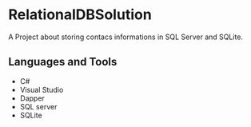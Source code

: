 # RelationalDBSolution

A Project about storing contacs informations in SQL Server and SQLite.

## Languages and Tools
- C#
- Visual Studio
- Dapper
- SQL server
- SQLite

